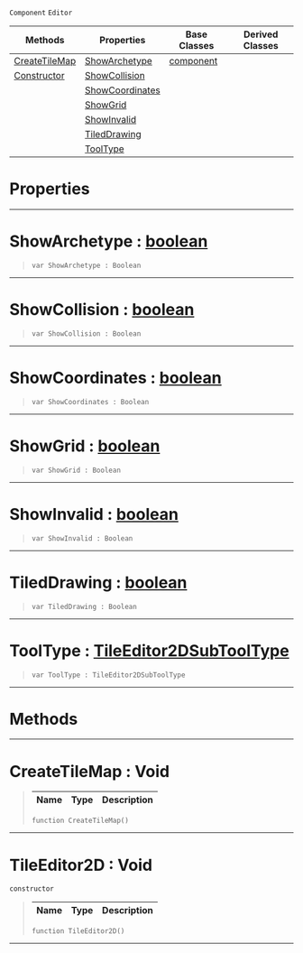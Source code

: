  `Component` `Editor`



|Methods|Properties|Base Classes|Derived Classes|
|---|---|---|---|
|[ CreateTileMap](https://plasmaengine.github.io/PlasmaDocs/Plasma1/C++/code_reference/class_reference/tileeditor2d.markdown#createtilemap-void)|[ ShowArchetype](https://plasmaengine.github.io/PlasmaDocs/Plasma1/C++/code_reference/class_reference/tileeditor2d.markdown#showarchetype-plasma-engin)|[component](https://plasmaengine.github.io/PlasmaDocs/Plasma1/C++/code_reference/class_reference/component.markdown)| |
|[ Constructor](https://plasmaengine.github.io/PlasmaDocs/Plasma1/C++/code_reference/class_reference/tileeditor2d.markdown#tileeditor2d-void)|[ ShowCollision](https://plasmaengine.github.io/PlasmaDocs/Plasma1/C++/code_reference/class_reference/tileeditor2d.markdown#showcollision-plasma-engin)| | |
| |[ ShowCoordinates](https://plasmaengine.github.io/PlasmaDocs/Plasma1/C++/code_reference/class_reference/tileeditor2d.markdown#showcoordinates-plasma-eng)| | |
| |[ ShowGrid](https://plasmaengine.github.io/PlasmaDocs/Plasma1/C++/code_reference/class_reference/tileeditor2d.markdown#showgrid-plasma-engine-doc)| | |
| |[ ShowInvalid](https://plasmaengine.github.io/PlasmaDocs/Plasma1/C++/code_reference/class_reference/tileeditor2d.markdown#showinvalid-plasma-engine)| | |
| |[ TiledDrawing](https://plasmaengine.github.io/PlasmaDocs/Plasma1/C++/code_reference/class_reference/tileeditor2d.markdown#tileddrawing-plasma-engine)| | |
| |[ ToolType](https://plasmaengine.github.io/PlasmaDocs/Plasma1/C++/code_reference/class_reference/tileeditor2d.markdown#tooltype-plasma-engine-doc)| | |


 #  Properties


---  
 #  ShowArchetype : [boolean](https://plasmaengine.github.io/PlasmaDocs/Plasma1/C++/code_reference/lightning_base_types/boolean.markdown)

> 
> ``` lang=cpp, name=Lightning
> var ShowArchetype : Boolean


---  
 #  ShowCollision : [boolean](https://plasmaengine.github.io/PlasmaDocs/Plasma1/C++/code_reference/lightning_base_types/boolean.markdown)

> 
> ``` lang=cpp, name=Lightning
> var ShowCollision : Boolean


---  
 #  ShowCoordinates : [boolean](https://plasmaengine.github.io/PlasmaDocs/Plasma1/C++/code_reference/lightning_base_types/boolean.markdown)

> 
> ``` lang=cpp, name=Lightning
> var ShowCoordinates : Boolean


---  
 #  ShowGrid : [boolean](https://plasmaengine.github.io/PlasmaDocs/Plasma1/C++/code_reference/lightning_base_types/boolean.markdown)

> 
> ``` lang=cpp, name=Lightning
> var ShowGrid : Boolean


---  
 #  ShowInvalid : [boolean](https://plasmaengine.github.io/PlasmaDocs/Plasma1/C++/code_reference/lightning_base_types/boolean.markdown)

> 
> ``` lang=cpp, name=Lightning
> var ShowInvalid : Boolean


---  
 #  TiledDrawing : [boolean](https://plasmaengine.github.io/PlasmaDocs/Plasma1/C++/code_reference/lightning_base_types/boolean.markdown)

> 
> ``` lang=cpp, name=Lightning
> var TiledDrawing : Boolean


---  
 #  ToolType : [TileEditor2DSubToolType](https://plasmaengine.github.io/PlasmaDocs/Plasma1/C++/code_reference/enum_reference.markdown#tileeditor2dsubtooltype)

> 
> ``` lang=cpp, name=Lightning
> var ToolType : TileEditor2DSubToolType


---  
 #  Methods


---  
 #  CreateTileMap : Void

> 
> |Name|Type|Description|
> |---|---|---|
> ``` lang=cpp, name=Lightning
> function CreateTileMap()
> ``` 


---  
 #  TileEditor2D : Void

 `constructor`

> 
> |Name|Type|Description|
> |---|---|---|
> ``` lang=cpp, name=Lightning
> function TileEditor2D()
> ``` 


---  
 

 